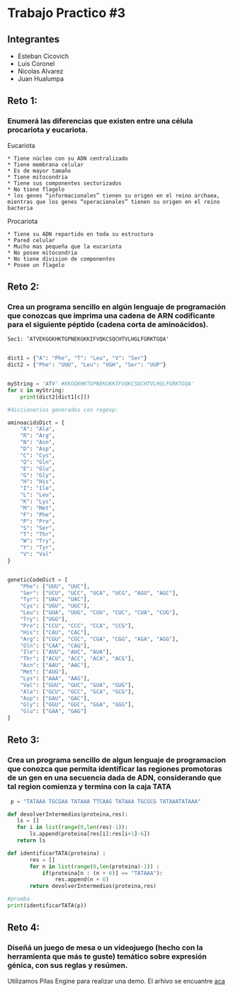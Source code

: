 # Trabajo Practico #3

## Integrantes

 - Esteban Cicovich
 - Luis Coronel
 - Nicolas Alvarez
 - Juan Hualumpa


## Reto 1:
### Enumerá las diferencias que existen entre una célula procariota y eucariota.
 


Eucariota

	* Tiene núcleo con su ADN centralizado
	* Tiene membrana celular
	* Es de mayor tamaño
	* Tiene mitocondria
	* Tiene sus componentes sectorizados
	* No tiene flagelo
	* los genes “informacionales” tienen su origen en el reino archaea, mientras que los genes “operacionales” tienen su origen en el reino bacteria


Procariota

	* Tiene su ADN repartido en toda su estructura
	* Pared celular
	* Mucho mas pequeña que la eucariota
	* No posee mitocondria
	* No tiene division de componentes
	* Posee un flagelo


## Reto 2:
### Crea un programa sencillo en algún lenguaje de programación que conozcas que imprima una cadena de ARN codificante para el siguiente péptido (cadena corta de aminoácidos).

```
Sec1: ‘ATVEKGGKHKTGPNEKGKKIFVQKCSQCHTVLHGLFGRKTGQA'
```

```python
    
dict1 = {"A": "Phe", "T": "Leu", "V": "Ser"}
dict2 = {"Phe": "UUU", "Leu": "UGH", "Ser": "UUP"}


myString = 'ATV' #EKGGKHKTGPNEKGKKIFVQKCSQCHTVLHGLFGRKTGQA'
for c in myString:
    print(dict2[dict1[c]])

#diccionarios generados con regexp:

aminoacidsDict = {
    "A": "Ala",
    "R": "Arg",
    "N": "Asn",
    "D": "Asp",
    "C": "Cys",
    "Q": "Gln",
    "E": "Glu",
    "G": "Gly",
    "H": "His",
    "I": "Ile",
    "L": "Leu",
    "K": "Lys",
    "M": "Met",
    "F": "Phe",
    "P": "Pro",
    "S": "Ser",
    "T": "Thr",
    "W": "Try",
    "Y": "Tyr",
    "V": "Val"
}


geneticCodeDict = [
    "Phe": ["UUU", "UUC"],
    "Ser": ["UCU", "UCC", "UCA", "UCG", "AGU", "AGC"],
    "Tyr": ["UAU", "UAC"],
    "Cys": ["UGU", "UGC"],
    "Leu": ["UUA", "UUG", "CUU", "CUC", "CUA", "CUG"],
    "Try": ["UGG"],
    "Pro": ["CCU", "CCC", "CCA", "CCG"],
    "His": ["CAU", "CAC"],
    "Arg": ["CGU", "CGC", "CGA", "CGG", "AGA", "AGG"],
    "Gln": ["CAA", "CAG"],
    "Ile": ["AUU", "AUC", "AUA"],
    "Thr": ["ACU", "ACC", "ACA", "ACG"],
    "Asn": ["AAU", "AAC"],
    "Met": ["AUG"],
    "Lys": ["AAA", "AAG"],
    "Val": ["GUU", "GUC", "GUA", "GUG"],
    "Ala": ["GCU", "GCC", "GCA", "GCG"],
    "Asp": ["GAU", "GAC"],
    "Gly": ["GGU", "GGC", "GGA", "GGG"],
    "Glu": ["GAA", "GAG"]
}

```


## Reto 3: 
### Crea un programa sencillo de algun lenguaje de programacion que conozca que permita identificar las regiones promotoras de un gen en una secuencia dada de ADN, considerando que tal region comienza y termina con la caja TATA

 ```python
  p = "TATAAA TGCGAA TATAAA TTCAAG TATAAA TGCGCG TATAAATATAAA"

def devolverIntermedios(proteina,res):
    ls = []
    for i in list(range(0,len(res)-1)):
        ls.append(proteina[res[i]:res[i+1]-6])
    return ls

def identificarTATA(proteina) :
        res = []
        for n in list(range(0,len(proteina)-1)) : 
            if(proteina[n : (n + 6)] == "TATAAA"):
                res.append(n + 6)
        return devolverIntermedios(proteina,res)

#prueba
print(identificarTATA(p))
 ```

## Reto 4:
### Diseñá un juego de mesa o un videojuego (hecho con la herramienta que más te guste) temático sobre expresión génica, con sus reglas y resúmen.

Utilizamos Pilas Engine para realizar una demo. El arhivo se encuantre [aca](proyecto.pilas)
   
